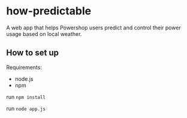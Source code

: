 # how-predictable
A web app that helps Powershop users predict and control their power usage based on local weather.


## How to set up

Requirements:

* node.js
* npm

run `npm install`

run `node app.js`

